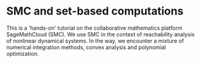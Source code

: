 # SMC and set-based computations
This is a 'hands-on' tutorial on the collaborative mathematics platform SageMathCloud (SMC). We use SMC in the context of reachability analysis of nonlinear dynamical systems. In the way, we encounter a mixture of numerical integration methods, convex analysis and polynomial optimization.
